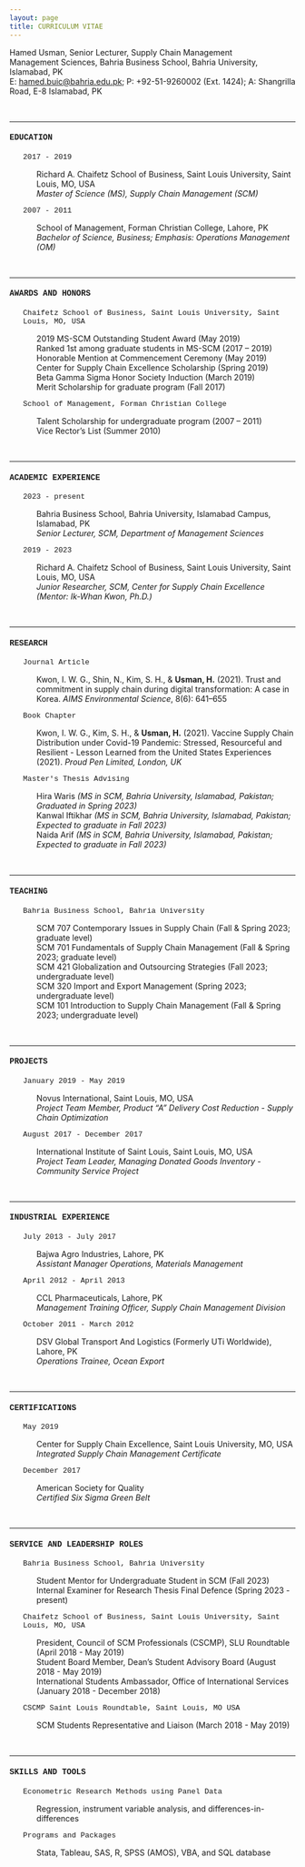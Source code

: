 ```yaml
---
layout: page
title: CURRICULUM VITAE
---
```

Hamed Usman, Senior Lecturer, Supply Chain Management<br/>
Management Sciences, Bahria Business School, Bahria University, Islamabad, PK<br/>
E: hamed.buic@bahria.edu.pk; P: +92-51-9260002 (Ext. 1424); A: Shangrilla Road, E-8 Islamabad, PK


<br/>

---


<h4 style="font-family:courier">EDUCATION</h4>

<ul style="list-style-type:none;">
 <a style="font-family:courier; font-size:13px">2017 - 2019</a>
  <ul style="list-style-type:none;">
   <li>Richard A. Chaifetz School of Business, Saint Louis University, Saint Louis, MO, USA</li>
   <li><i>Master of Science (MS), Supply Chain Management (SCM)</i></li></ul>
</ul>

<ul style="list-style-type:none;">
 <a style="font-family:courier; font-size:13px">2007 - 2011</a>
  <ul style="list-style-type:none;">
   <li>School of Management, Forman Christian College, Lahore, PK</li>
   <li><i>Bachelor of Science, Business; Emphasis: Operations Management (OM)</i></li></ul>
</ul>


<br/>

---


<h4 style="font-family:courier">AWARDS AND HONORS</h4>
 <ul style="list-style-type:none;">
  <a style="font-family:courier; font-size:13px">Chaifetz School of Business, Saint Louis University, Saint Louis, MO, USA</a>
   <ul style="list-style-type:none;">
    <li>2019 MS-SCM Outstanding Student Award (May 2019)</li>
    <li>Ranked 1st among graduate students in MS-SCM (2017 – 2019)</li>
    <li>Honorable Mention at Commencement Ceremony (May 2019)</li>
    <li>Center for Supply Chain Excellence Scholarship (Spring 2019)</li>
    <li>Beta Gamma Sigma Honor Society Induction (March 2019)</li>
    <li>Merit Scholarship for graduate program (Fall 2017)</li>
   </ul>
 </ul>

  <ul style="list-style-type:none;">
   <a style="font-family:courier; font-size:13px">School of Management, Forman Christian College</a>
    <ul style="list-style-type:none;">
     <li>Talent Scholarship for undergraduate program (2007 – 2011)</li>
     <li>Vice Rector’s List (Summer 2010)</li>
    </ul>
  </ul>


<br/>

---


<h4 style="font-family:courier">ACADEMIC EXPERIENCE</h4>

<ul style="list-style-type:none;">
 <a style="font-family:courier; font-size:13px">2023 - present</a>
  <ul style="list-style-type:none;">
   <li>Bahria Business School, Bahria University, Islamabad Campus, Islamabad, PK</li>
   <li><i>Senior Lecturer, SCM, Department of Management Sciences</i></li></ul>
</ul>

<ul style="list-style-type:none;">
 <a style="font-family:courier; font-size:13px">2019 - 2023</a>
  <ul style="list-style-type:none;">
   <li>Richard A. Chaifetz School of Business, Saint Louis University, Saint Louis, MO, USA</li>
   <li><i>Junior Researcher, SCM, Center for Supply Chain Excellence (Mentor: Ik-Whan Kwon, Ph.D.)</i></li></ul>
</ul>


<br/>

---


<h4 style="font-family:courier">RESEARCH</h4>
  
  <ul style="list-style-type:none;"><a style="font-family:courier; font-size:13px">Journal Article</a>
   <ul style="list-style-type:none;"><li>Kwon, I. W. G., Shin, N., Kim, S. H., & <b>Usman, H.</b> (2021). Trust and commitment in supply chain during digital transformation: A case in Korea. <i>AIMS Environmental Science</i>, 8(6): 641–655</li></ul>
  </ul>

 <ul style="list-style-type:none;"><a style="font-family:courier; font-size:13px">Book Chapter</a>
  <ul style="list-style-type:none;"><li>Kwon, I. W. G., Kim, S. H., & <b>Usman, H.</b> (2021). Vaccine Supply Chain Distribution under Covid-19 Pandemic: Stressed, Resourceful and Resilient - Lesson Learned from the United States Experiences (2021). <i>Proud Pen Limited, London, UK</i></li>
  </ul>
 </ul>

  <ul style="list-style-type:none;"><a style="font-family:courier; font-size:13px">Master's Thesis Advising</a>
    <ul style="list-style-type:none;">
     <li>Hira Waris <i>(MS in SCM, Bahria University, Islamabad, Pakistan; Graduated in Spring 2023)</i></li>
      <!--<ul style="list-style-type:none;"><li>- Thesis Title: <i>The relationship between inventory leanness, dynamism, and sustainability of firms: In context of US-based clean 200 companies</i></li></ul>-->
     <li>Kanwal Iftikhar <i>(MS in SCM, Bahria University, Islamabad, Pakistan; Expected to graduate in Fall 2023)</i></li>
     <li>Naida Arif <i>(MS in SCM, Bahria University, Islamabad, Pakistan; Expected to graduate in Fall 2023)</i></li>
    </ul>
  </ul>


<br/>

---


<h4 style="font-family:courier">TEACHING</h4>
 <ul style="list-style-type:none;">
  <a style="font-family:courier; font-size:13px">Bahria Business School, Bahria University</a>
   <ul style="list-style-type:none;">
    <li>SCM 707 Contemporary Issues in Supply Chain (Fall & Spring 2023; graduate level)</li>
    <li>SCM 701 Fundamentals of Supply Chain Management (Fall & Spring 2023; graduate level)</li>
    <li>SCM 421 Globalization and Outsourcing Strategies (Fall 2023; undergraduate level)</li>
    <li>SCM 320 Import and Export Management (Spring 2023; undergraduate level)</li>
    <li>SCM 101 Introduction to Supply Chain Management (Fall & Spring 2023; undergraduate level)</li>
   </ul>
 </ul>


<br/>

---


<h4 style="font-family:courier">PROJECTS</h4>

 <ul style="list-style-type:none;">
  <a style="font-family:courier; font-size:13px">January 2019 - May 2019</a>
   <ul style="list-style-type:none;">
    <li>Novus International, Saint Louis, MO, USA</li>
    <li><i>Project Team Member, Product “A” Delivery Cost Reduction - Supply Chain Optimization</i></li></ul> 
 </ul>

 <ul style="list-style-type:none;">
  <a style="font-family:courier; font-size:13px">August 2017 - December 2017</a>
   <ul style="list-style-type:none;">
    <li>International Institute of Saint Louis, Saint Louis, MO, USA</li>
    <li><i>Project Team Leader, Managing Donated Goods Inventory - Community Service Project</i></li></ul>
 </ul>


<br/>

---


<h4 style="font-family:courier">INDUSTRIAL EXPERIENCE</h4>

 <ul style="list-style-type:none;">
  <a style="font-family:courier; font-size:13px">July 2013 - July 2017</a>
   <ul style="list-style-type:none;">
    <li>Bajwa Agro Industries, Lahore, PK</li>
     <li><i>Assistant Manager Operations, Materials Management</i></li></ul>
 </ul>

  <ul style="list-style-type:none;">
  <a style="font-family:courier; font-size:13px">April 2012 - April 2013</a>
   <ul style="list-style-type:none;">
    <li>CCL Pharmaceuticals, Lahore, PK</li>
     <li><i>Management Training Officer, Supply Chain Management Division</i></li></ul>
 </ul>

 <ul style="list-style-type:none;">
  <a style="font-family:courier; font-size:13px">October 2011 - March 2012</a>
   <ul style="list-style-type:none;">
    <li>DSV Global Transport And Logistics (Formerly UTi Worldwide), Lahore, PK</li>
     <li><i>Operations Trainee, Ocean Export</i></li></ul>
 </ul>


<br/>

---


<h4 style="font-family:courier">CERTIFICATIONS</h4>

 <ul style="list-style-type:none;">
  <a style="font-family:courier; font-size:13px">May 2019</a>
   <ul style="list-style-type:none;">
    <li>Center for Supply Chain Excellence, Saint Louis University, MO, USA</li>
     <li><i>Integrated Supply Chain Management Certificate</i></li></ul>
 </ul>

  <ul style="list-style-type:none;">
  <a style="font-family:courier; font-size:13px">December 2017</a>
   <ul style="list-style-type:none;">
    <li>American Society for Quality</li>
     <li><i>Certified Six Sigma Green Belt</i></li></ul>
 </ul>


<br/>

---


<h4 style="font-family:courier">SERVICE AND LEADERSHIP ROLES</h4>

<ul style="list-style-type:none;">
  <a style="font-family:courier; font-size:13px">Bahria Business School, Bahria University</a>
   <ul style="list-style-type:none;">
    <li>Student Mentor for Undergraduate Student in SCM (Fall 2023)</li>
    <li>Internal Examiner for Research Thesis Final Defence (Spring 2023 - present)</li>
    </ul>
 </ul>

 
 <ul style="list-style-type:none;">
  <a style="font-family:courier; font-size:13px">Chaifetz School of Business, Saint Louis University, Saint Louis, MO, USA</a>
   <ul style="list-style-type:none;">
    <li>President, Council of SCM Professionals (CSCMP), SLU Roundtable (April 2018 - May 2019)</li>
    <li>Student Board Member, Dean’s Student Advisory Board (August 2018 - May 2019)</li>
    <li>International Students Ambassador, Office of International Services (January 2018 - December 2018)</li>
    </ul>
 </ul>

 <ul style="list-style-type:none;">
  <a style="font-family:courier; font-size:13px">CSCMP Saint Louis Roundtable, Saint Louis, MO USA</a>
   <ul style="list-style-type:none;">
    <li>SCM Students Representative and Liaison (March 2018 - May 2019)</li>
    </ul>
 </ul>


<br/>

---


<h4 style="font-family:courier">SKILLS AND TOOLS</h4>

 <ul style="list-style-type:none;">
  <a style="font-family:courier; font-size:13px">Econometric Research Methods using Panel Data</a>
   <ul style="list-style-type:none;">
    <li>Regression, instrument variable analysis, and differences-in-differences</li>
    </ul>
 </ul>

<ul style="list-style-type:none;">
  <a style="font-family:courier; font-size:13px">Programs and Packages</a>
   <ul style="list-style-type:none;">
    <li>Stata, Tableau, SAS, R, SPSS (AMOS), VBA, and SQL database</li>
    </ul>
 </ul>
